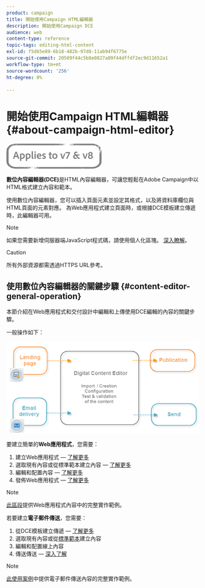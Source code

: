 ```yaml
---
product: campaign
title: 開始使用Campaign HTML編輯器
description: 開始使用Campaign DCE
audience: web
content-type: reference
topic-tags: editing-html-content
exl-id: f5d65e89-6b18-482b-97d8-11ab94f6775e
source-git-commit: 20509f44c5b8e0827a09f44dffdf2ec9d11652a1
workflow-type: tm+mt
source-wordcount: '256'
ht-degree: 0%

---
```


# 開始使用Campaign HTML編輯器{#about-campaign-html-editor}

![](../../assets/common.svg)

**數位內容編輯器(DCE)**&#x200B;是HTML內容編輯器，可讓您輕鬆在Adobe Campaign中以HTML格式建立內容和範本。

使用數位內容編輯器，您可以插入頁面元素並設定其格式，以及將資料庫欄位與HTML頁面的元素對應。 為Web應用程式建立頁面時，或根據DCE模板建立傳遞時，此編輯器可用。

>[!NOTE]
>
>如果您需要新增伺服器端JavaScript程式碼，請使用個人化區塊。 [深入瞭解](../../delivery/using/personalization-blocks.md)。

>[!CAUTION]
>
>所有外部資源都需透過HTTPS URL參考。

## 使用數位內容編輯器的關鍵步驟 {#content-editor-general-operation}

本節介紹在Web應用程式和交付設計中編輯和上傳使用DCE編輯的內容的關鍵步驟。

一般操作如下：

![](assets/dce_schema.png)

要建立簡單的&#x200B;**Web應用程式**，您需要：

1. 建立Web應用程式 — [了解更多](creating-a-landing-page.md)
1. 選取現有內容或從標準範本建立內容 — [了解更多](template-management.md)
1. 編輯和配置內容 — [了解更多](editing-content.md)
1. 發佈Web應用程式 — [了解更多](creating-a-landing-page.md#step-3---publishing-content)

>[!NOTE]
>
>[此區段](creating-a-landing-page.md)提供Web應用程式內容中的完整實作範例。

若要建立&#x200B;**電子郵件傳送**，您需要：

1. 從DCE模板建立傳遞 — [了解更多](use-case--creating-an-email-delivery.md)
1. 選取現有內容或從[標準範本](template-management.md)建立內容
1. 編輯和配置線上內容
1. 傳送傳送 — [深入了解](../../delivery/using/steps-about-delivery-creation-steps.md)

>[!NOTE]
>
>[此使用案例](use-case--creating-an-email-delivery.md)中提供電子郵件傳送內容的完整實作範例。
